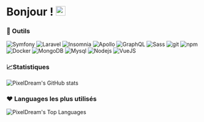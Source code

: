 # Bonjour !  <img src="https://media.giphy.com/media/hvRJCLFzcasrR4ia7z/giphy.gif" width="25px">

### 🚀 Outils
<p>
  <img alt="Symfony" src="https://img.shields.io/badge/-Symfony-2f2f2f?style=flat-square&logo=Symfony&logoColor=white" />
  <img alt="Laravel" src="https://img.shields.io/badge/-Laravel-ff2d20?style=flat-square&logo=Laravel&logoColor=white" />
  <img alt="Insomnia" src="https://img.shields.io/badge/-Insomnia-5849BE?style=flat-square&logo=insomnia&logoColor=white" />
  <img alt="Apollo" src="https://img.shields.io/badge/-Apollo%20GraphQL-311C87?style=flat-square&logo=apollo-graphql&logoColor=white" />
  <img alt="GraphQL" src="https://img.shields.io/badge/-GraphQL-E10098?style=flat-square&logo=graphql&logoColor=white" />
  <img alt="Sass" src="https://img.shields.io/badge/-Sass-CC6699?style=flat-square&logo=sass&logoColor=white" />
  <img alt="git" src="https://img.shields.io/badge/-Git-F05032?style=flat-square&logo=git&logoColor=white" />
  <img alt="npm" src="https://img.shields.io/badge/-NPM-CB3837?style=flat-square&logo=npm&logoColor=white" />
  <img alt="Docker" src="https://img.shields.io/badge/-Docker-46a2f1?style=flat-square&logo=docker&logoColor=white" />
  <img alt="MongoDB" src="https://img.shields.io/badge/-MongoDB-13aa52?style=flat-square&logo=mongodb&logoColor=white" />
  <img alt="Mysql" src="https://img.shields.io/badge/-Mysql-4479a1?style=flat-square&logo=mysql&logoColor=white" />
  <img alt="Nodejs" src="https://img.shields.io/badge/-Nodejs-43853d?style=flat-square&logo=Node&logoColor=white" />
  <img alt="VueJS" src="https://img.shields.io/badge/-Vuejs-42b983?style=flat-square&logo=Vue&logoColor=white" />
</p>

### 📈Statistiques

![PixelDream's GitHub stats](https://github-readme-stats.vercel.app/api?username=PixelDream&hide_title=true&count_private=true)

### ❤️ Languages les plus utilisés

![PixelDream's Top Languages](https://github-readme-stats.vercel.app/api/top-langs/?username=PixelDream&layout=compact)


